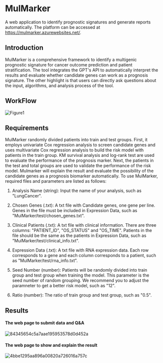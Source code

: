 # MulMarker
A web application to identify prognostic signatures and generate reports automatically. The platform can be accessed at https://mulmarker.azurewebsites.net/.

## Introduction
MulMarker is a comprehensive framework to identify a multigenic prognostic signature for cancer outcome prediction and patient stratification. The tool integrates the GPT's API to automatically interpret the results and evaluate whether candidate genes can work as a prognosis signature. The other highlight is that users can directly ask questions about the input, algorithms, and analysis process of the tool.

## WorkFlow
![Figure1](https://github.com/Tina9/MulMarker/assets/16876314/d079408a-da5e-4915-8ca8-2a0773c85a19)

## Requirements
MulMarker randomly divided patients into train and test groups. First, it employs univariate Cox regression analysis to screen candidate genes and uses multivariate Cox regression analysis to build the risk model with patients in the train group. KM survival analysis and log-rank test are used to evaluate the performance of the prognosis marker. Next, the patients in the test and total groups are used to validate the performance of the risk model. Mulmarker will explain the result and evaluate the possibility of the candidate genes as a prognosis biomarker automatically. To use MulMarker, required files and parameters are listed as follows:

1) Analysis Name (string): Input the name of your analysis, such as "LungCancer".

2) Chosen Genes (.txt): A txt file with Candidate genes, one gene per line. Genes in the file must be included in Expression Data, such as "MulMarker/test/chosen_genes.txt".

3) Clinical Patients (.txt): A txt file with clinical information. There are three columns: "PATIENT_ID", "OS_STATUS" and "OS_TIME". Patients in the file should be the same as the patients in Expression Data, such as "MulMarker/test/clinical_info.txt".

4) Expression Data (.txt): A txt file with RNA expression data. Each row corresponds to a gene and each column corresponds to a patient, such as "MulMarker/test/rna_info.txt".

5) Seed Number (number): Patients will be randomly divided into train group and test group when training the model. This parameter is the seed number of random grouping. We recommend you to adjust the paramneter to get a better risk model, such as "12".

6) Ratio (number): The ratio of train group and test group, such as "0.5".

## Results
#### The web page to submit data and Q&A
![84345654c5a7aae195953578d0d452a](https://github.com/Tina9/RiskModel/assets/16876314/9b2f59cb-6ea2-4ef8-b742-9c5fe0d7cba3)

#### The web page to show and explain the result
![4bbe1295aa896a00820a726016a757c](https://github.com/Tina9/RiskModel/assets/16876314/3bff5652-b790-4635-b2c3-e7031dcee57f)


